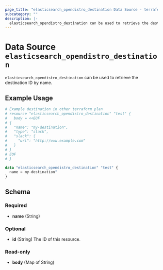 ```yaml
---
page_title: "elasticsearch_opendistro_destination Data Source - terraform-provider-elasticsearch"
subcategory: ""
description: |-
  elasticsearch_opendistro_destination can be used to retrieve the destination ID by name.
---
```


# Data Source `elasticsearch_opendistro_destination`

`elasticsearch_opendistro_destination` can be used to retrieve the destination ID by name.

## Example Usage

```terraform
# Example destination in other terraform plan
# resource "elasticsearch_opendistro_destination" "test" {
#   body = <<EOF
# {
#   "name": "my-destination",
#   "type": "slack",
#   "slack": {
#     "url": "http://www.example.com"
#   }
# }
# EOF
# }

data "elasticsearch_opendistro_destination" "test" {
  name = my-destination"
}
```

## Schema

### Required

- **name** (String)

### Optional

- **id** (String) The ID of this resource.

### Read-only

- **body** (Map of String)


